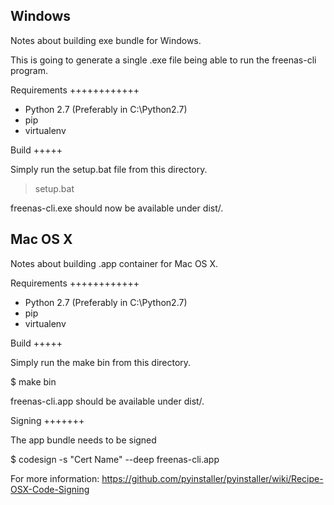 Windows
-------

Notes about building exe bundle for Windows.

This is going to generate a single .exe file being able to run the freenas-cli program.

Requirements
++++++++++++

- Python 2.7 (Preferably in C:\Python2.7)
- pip
- virtualenv

Build
+++++

Simply run the setup.bat file from this directory.

> setup.bat

freenas-cli.exe should now be available under dist/.


Mac OS X
--------

Notes about building .app container for Mac OS X.

Requirements
++++++++++++

- Python 2.7 (Preferably in C:\Python2.7)
- pip
- virtualenv


Build
+++++

Simply run the make bin from this directory.

$ make bin

freenas-cli.app should be available under dist/.


Signing
+++++++

The app bundle needs to be signed

$ codesign -s "Cert Name" --deep freenas-cli.app

For more information: https://github.com/pyinstaller/pyinstaller/wiki/Recipe-OSX-Code-Signing

